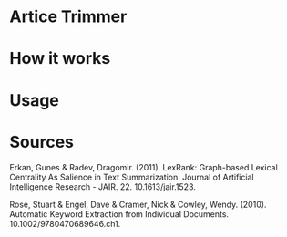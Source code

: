 # Artice Trimmer
# How it works
# Usage
# Sources
Erkan, Gunes & Radev, Dragomir. (2011). LexRank: Graph-based Lexical Centrality As Salience in Text Summarization. Journal of Artificial Intelligence Research - JAIR. 22. 10.1613/jair.1523. 

Rose, Stuart & Engel, Dave & Cramer, Nick & Cowley, Wendy. (2010). Automatic Keyword Extraction from Individual Documents. 10.1002/9780470689646.ch1. 
